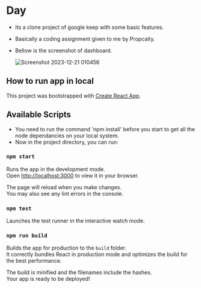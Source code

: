 # Day

- Its a clone project of google keep with some basic features.
- Basically a coding assignment given to me by Propcaity.

- Bellow is the screenshot of dashboard.

  ![Screenshot 2023-12-21 010456](https://github.com/Bluetooth-stack/google_keep_clone/assets/80689111/fb05994e-baf7-4129-84e8-b72b84a30846)


## How to run app in local

This project was bootstrapped with [Create React App](https://github.com/facebook/create-react-app).

## Available Scripts

- You need to run the command 'npm install' before you start to get all the node dependancies on your local system.
- Now in the project directory, you can run:

### `npm start`

Runs the app in the development mode.\
Open [http://localhost:3000](http://localhost:3000) to view it in your browser.

The page will reload when you make changes.\
You may also see any lint errors in the console.

### `npm test`

Launches the test runner in the interactive watch mode.

### `npm run build`

Builds the app for production to the `build` folder.\
It correctly bundles React in production mode and optimizes the build for the best performance.

The build is minified and the filenames include the hashes.\
Your app is ready to be deployed!



